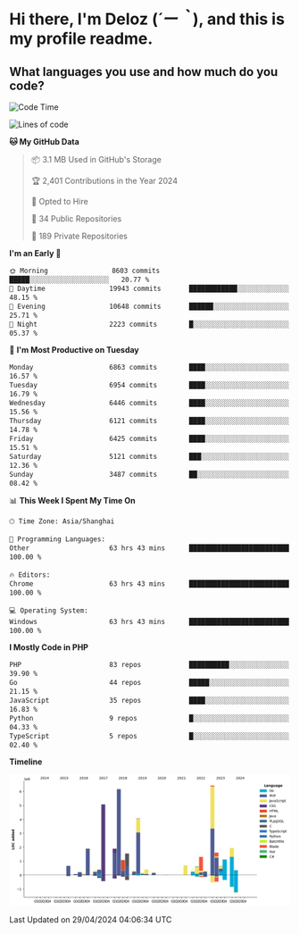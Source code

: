 # **Hi there, I'm Deloz (*´ー｀*), and this is my profile readme.**

## **What languages you use and how much do you code?**

<!--START_SECTION:waka-->
![Code Time](http://img.shields.io/badge/Code%20Time-3%2C877%20hrs%2011%20mins-blue)

![Lines of code](https://img.shields.io/badge/From%20Hello%20World%20I%27ve%20Written-39.7%20million%20lines%20of%20code-blue)

**🐱 My GitHub Data** 

> 📦 3.1 MB Used in GitHub's Storage 
 > 
> 🏆 2,401 Contributions in the Year 2024
 > 
> 💼 Opted to Hire
 > 
> 📜 34 Public Repositories 
 > 
> 🔑 189 Private Repositories 
 > 
**I'm an Early 🐤** 

```text
🌞 Morning                8603 commits        █████░░░░░░░░░░░░░░░░░░░░   20.77 % 
🌆 Daytime                19943 commits       ████████████░░░░░░░░░░░░░   48.15 % 
🌃 Evening                10648 commits       ██████░░░░░░░░░░░░░░░░░░░   25.71 % 
🌙 Night                  2223 commits        █░░░░░░░░░░░░░░░░░░░░░░░░   05.37 % 
```
📅 **I'm Most Productive on Tuesday** 

```text
Monday                   6863 commits        ████░░░░░░░░░░░░░░░░░░░░░   16.57 % 
Tuesday                  6954 commits        ████░░░░░░░░░░░░░░░░░░░░░   16.79 % 
Wednesday                6446 commits        ████░░░░░░░░░░░░░░░░░░░░░   15.56 % 
Thursday                 6121 commits        ████░░░░░░░░░░░░░░░░░░░░░   14.78 % 
Friday                   6425 commits        ████░░░░░░░░░░░░░░░░░░░░░   15.51 % 
Saturday                 5121 commits        ███░░░░░░░░░░░░░░░░░░░░░░   12.36 % 
Sunday                   3487 commits        ██░░░░░░░░░░░░░░░░░░░░░░░   08.42 % 
```


📊 **This Week I Spent My Time On** 

```text
🕑︎ Time Zone: Asia/Shanghai

💬 Programming Languages: 
Other                    63 hrs 43 mins      █████████████████████████   100.00 % 

🔥 Editors: 
Chrome                   63 hrs 43 mins      █████████████████████████   100.00 % 

💻 Operating System: 
Windows                  63 hrs 43 mins      █████████████████████████   100.00 % 
```

**I Mostly Code in PHP** 

```text
PHP                      83 repos            ██████████░░░░░░░░░░░░░░░   39.90 % 
Go                       44 repos            █████░░░░░░░░░░░░░░░░░░░░   21.15 % 
JavaScript               35 repos            ████░░░░░░░░░░░░░░░░░░░░░   16.83 % 
Python                   9 repos             █░░░░░░░░░░░░░░░░░░░░░░░░   04.33 % 
TypeScript               5 repos             █░░░░░░░░░░░░░░░░░░░░░░░░   02.40 % 
```



**Timeline**

![Lines of Code chart](https://raw.githubusercontent.com/deloz/deloz/main/assets/bar_graph.png)


 Last Updated on 29/04/2024 04:06:34 UTC
<!--END_SECTION:waka-->
